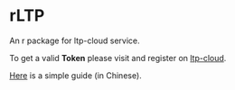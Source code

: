 rLTP
====

An r package for ltp-cloud service.

To get a valid **Token** please visit and register on [ltp-cloud](http://www.ltp-cloud.com/).

[Here](http://blog.programet.org/2014/01/给r包写个好文档才是业界良心.html) is a simple guide (in Chinese).